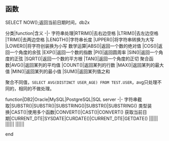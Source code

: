 ## 函数

SELECT NOW();返回当前日期时间，db2x

分类|function|含义
-|-
字符串处理|RTRIM()|去右边空格
|LTRIM()|去左边空格
|TRIM()|去两边空格
|LENGTH()|字符串长度
|UPPER()|将字符串转换为大写
|LOWER()|将字符创装换为小写
数学运算|ABS()|返回一个数的绝对值
|COS()|返回一个角度的余弦
|EXP()|返回一个数的指数
|PI()|返回圆周率
|SIN()|返回一个角度的正弦
|SQRT()|返回一个数的平方根
|TAN()|返回一个角度的正切
聚合函数|AVG()|返回某列的平均值
|COUNT()|返回某列的行数
|MAX()|返回某列的最大值
|MIN()|返回某列的最小值
|SUM()|返回某列值之和

聚合不同值，`SELECT AVG(DISTINCT USER_AGE) FROM TEST.USER`，avg只处理不同的，相同的不做处理。


function|DB2|Oracle|MySQL|PostgreSQL|SQL server
-|-
字符串截取|SUBSTR()|SUBSTR()|SUBSTRING()|SUBSTR()|SUBSTRING()
类型装换|CAST()|使用多个函数|CONVERT()|CAST()|CONVERT()
获取当前日期|CURRENT_DTE|SYSDATE|CURDATE()|CURRENT_DTE|GETDATE()
||||||
||||||
||||||





























end
